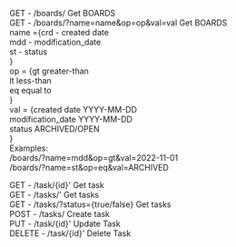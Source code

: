 
GET    - /boards/                           Get BOARDS<br/>
GET    - /boards/?name=name&op=op&val=val   Get BOARDS<br/>
name ={crd - created date<br/>
       mdd - modification_date<br/>
      st  - status<br/>
       }<br/>
op = {gt greater-than<br/>
      lt less-than <br/>
      eq 	equal to<br/>
      }<br/>
val = {created date        YYYY-MM-DD<br/>
       modification_date   YYYY-MM-DD<br/>
       status             ARCHIVED/OPEN<br/>
      }<br/>
Examples:      
/boards/?name=mdd&op=gt&val=2022-11-01<br/>
/boards/?name=st&op=eq&val=ARCHIVED<br/>

GET    - /task/{id}'                    Get task<br/>
GET    - /tasks/'                       Get tasks<br/>
GET    - /tasks/?status={true/false}    Get tasks <br/>
POST   - /tasks/                        Create task<br/>
PUT    - /task/{id}'                    Update Task<br/>
DELETE - /task/{id}'                    Delete Task<br/>
